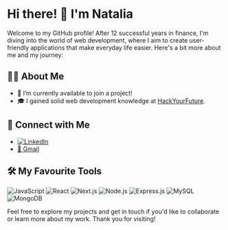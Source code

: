 # Hi there! 👋 I'm Natalia

Welcome to my GitHub profile! After 12 successful years in finance, I'm diving into the world of web development, where I aim to create user-friendly applications that make everyday life easier. Here's a bit more about me and my journey:

## 👩‍💻 About Me

-  🚀 I’m currently available to join a project! 
-  🎓 I gained solid web development knowledge at [HackYourFuture]([https://www.hackyourfuture.net/](https://github.com/HackYourFuture-CPH)).

## 🤝 Connect with Me

-  [![LinkedIn](https://img.icons8.com/fluent/30/000000/linkedin.png)](https://www.linkedin.com/in/natalia-lapina/)
-  [📧 Gmail](mailto:lapinann08@gmail.com)

## 🛠️ My Favourite Tools

![JavaScript](https://img.shields.io/badge/JavaScript-black?style=flat&logo=javascript&logoColor=white)
![React](https://img.shields.io/badge/React-black?style=flat&logo=react&logoColor=white)
![Next.js](https://img.shields.io/badge/Next.js-black?style=flat&logo=nextdotjs&logoColor=white)
![Node.js](https://img.shields.io/badge/Node.js-black?style=flat&logo=nodedotjs&logoColor=white)
![Express.js](https://img.shields.io/badge/Express.js-black?style=flat&logo=express&logoColor=white)
![MySQL](https://img.shields.io/badge/MySQL-black?style=flat&logo=mysql&logoColor=white)
![MongoDB](https://img.shields.io/badge/MongoDB-black?style=flat&logo=mongodb&logoColor=white)


Feel free to explore my projects and get in touch if you'd like to collaborate or learn more about my work. Thank you for visiting!
